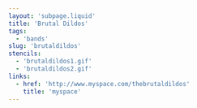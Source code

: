 ```yaml
---
layout: 'subpage.liquid'
title: 'Brutal Dildos'
tags:
  - 'bands'
slug: 'brutaldildos'
stencils:
  - 'brutaldildos1.gif'
  - 'brutaldildos2.gif'
links:
  - href: 'http://www.myspace.com/thebrutaldildos'
    title: 'myspace'
---
```

